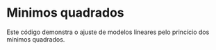 # Minimos quadrados

Este código demonstra o ajuste de modelos lineares pelo princício dos mínimos quadrados.
